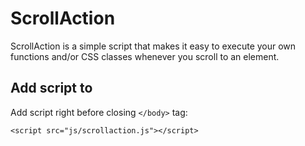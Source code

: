 # ScrollAction
ScrollAction is a simple script that makes it easy to execute your own functions and/or CSS classes whenever you scroll to an element. 

<h2>Add script to</h2>

Add script right before closing `</body>` tag:</br>
```
<script src="js/scrollaction.js"></script>
```
